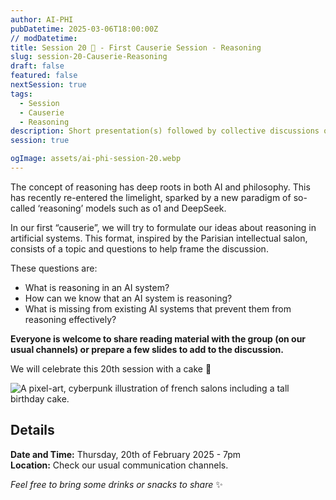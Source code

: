 ```yaml
---
author: AI-PHI
pubDatetime: 2025-03-06T18:00:00Z
// modDatetime:
title: Session 20 🎂 - First Causerie Session - Reasoning
slug: session-20-Causerie-Reasoning
draft: false
featured: false
nextSession: true
tags:
  - Session
  - Causerie
  - Reasoning
description: Short presentation(s) followed by collective discussions on reasoning in AI systems. We will celebrate this 20th session with a cake 🥳
session: true

ogImage: assets/ai-phi-session-20.webp
---
```


The concept of reasoning has deep roots in both AI and philosophy. This has recently re-entered the limelight, sparked by a new paradigm of so-called ‘reasoning’ models such as o1 and DeepSeek.

In our first “causerie”, we will try to formulate our ideas about reasoning in artificial systems. This format, inspired by the Parisian intellectual salon, consists of a topic and questions to help frame the discussion.

These questions are:

- What is reasoning in an AI system?
- How can we know that an AI system is reasoning?
- What is missing from existing AI systems that prevent them from reasoning effectively?

**Everyone is welcome to share reading material with the group (on our usual channels) or prepare a few slides to add to the discussion.**

We will celebrate this 20th session with a cake 🥳

<img src="/assets/ai-phi-session-20.webp" alt="A pixel-art, cyberpunk illustration of french salons including a tall birthday cake." />

## Details

**Date and Time:** Thursday, 20th of February 2025 - 7pm  
**Location:** Check our usual communication channels.

_Feel free to bring some drinks or snacks to share_ ✨
